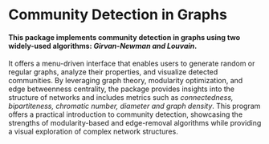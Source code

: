 # **Community Detection in Graphs**

#### This package implements community detection in graphs using two widely-used algorithms: _**Girvan-Newman and Louvain**_. 

It offers a menu-driven interface that enables users to generate random or regular graphs, analyze their properties, and visualize detected communities.
By leveraging graph theory, modularity optimization, and edge betweenness centrality, the package provides insights into the structure of networks and includes metrics such as _connectedness, bipartiteness, chromatic number, diameter and graph density_.
This program offers a practical introduction to community detection, showcasing the strengths of modularity-based and edge-removal algorithms while providing a visual exploration of complex network structures.
